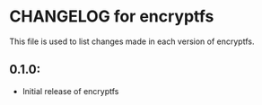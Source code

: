 # CHANGELOG for encryptfs

This file is used to list changes made in each version of encryptfs.

## 0.1.0:

* Initial release of encryptfs

